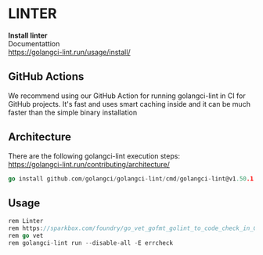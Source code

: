 # LINTER
**Install linter**   
Documentattion   
https://golangci-lint.run/usage/install/   


## GitHub Actions
We recommend using our GitHub Action for running golangci-lint in CI for GitHub projects. It's fast and uses smart caching inside and it can be much faster than the simple binary installation

## Architecture 
There are the following golangci-lint execution steps:  
https://golangci-lint.run/contributing/architecture/   

```go
go install github.com/golangci/golangci-lint/cmd/golangci-lint@v1.50.1
```

## Usage 
```go
rem Linter   
rem https://sparkbox.com/foundry/go_vet_gofmt_golint_to_code_check_in_Go    
rem go vet   
rem golangci-lint run --disable-all -E errcheck   
```
